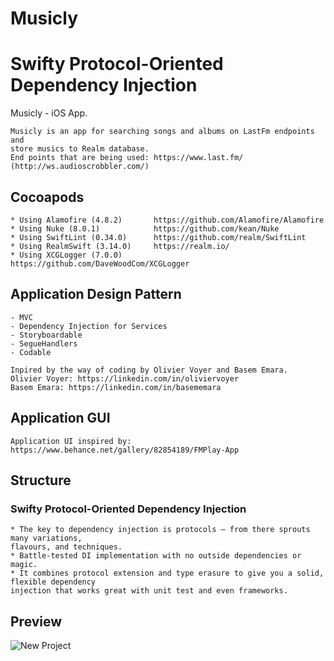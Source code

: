 # Musicly #
# Swifty Protocol-Oriented Dependency Injection #
Musicly - iOS App.

    Musicly is an app for searching songs and albums on LastFm endpoints and
    store musics to Realm database.
    End points that are being used: https://www.last.fm/ (http://ws.audioscrobbler.com/)

## Cocoapods ##

    * Using Alamofire (4.8.2)       https://github.com/Alamofire/Alamofire
    * Using Nuke (8.0.1)            https://github.com/kean/Nuke
    * Using SwiftLint (0.34.0)      https://github.com/realm/SwiftLint
    * Using RealmSwift (3.14.0)     https://realm.io/
    * Using XCGLogger (7.0.0)       https://github.com/DaveWoodCom/XCGLogger
    
## Application Design Pattern ##

    - MVC
    - Dependency Injection for Services
    - Storyboardable
    - SegueHandlers
    - Codable

    Inpired by the way of coding by Olivier Voyer and Basem Emara.
    Olivier Voyer: https://linkedin.com/in/oliviervoyer
    Basem Emara: https://linkedin.com/in/basememara
    
## Application GUI ##

    Application UI inspired by:
    https://www.behance.net/gallery/82854189/FMPlay-App

## Structure ##

### Swifty Protocol-Oriented Dependency Injection ###

    * The key to dependency injection is protocols – from there sprouts many variations,
    flavours, and techniques.
    * Battle-tested DI implementation with no outside dependencies or magic. 
    * It combines protocol extension and type erasure to give you a solid, flexible dependency
    injection that works great with unit test and even frameworks.
    
## Preview ##

![New Project](https://user-images.githubusercontent.com/27929436/71583233-d1a45b00-2b0d-11ea-9018-1aaf6b453748.png)
